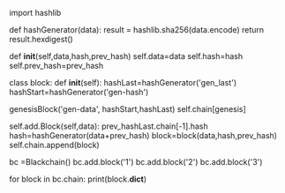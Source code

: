 
import hashlib

def hashGenerator(data):
result = hashlib.sha256(data.encode)
return result.hexdigest()

def __init__(self,data,hash,prev_hash)
    self.data=data
    self.hash=hash
    self.prev_hash=prev_hash

class block:
    def __init__(self):
hashLast=hashGenerator('gen_last')
hashStart=hashGenerator('gen-hash')

genesisBlock('gen-data', hashStart,hashLast)
self.chain[genesis]

self.add.Block(self,data):
 prev_hashLast.chain[-1].hash
 hash=hashGenerator(data+prev_hash)
 block=block(data,hash,prev_hash)
 self.chain.append(block)

bc =Blackchain()
bc.add.block('1')
bc.add.block('2')
bc.add.block('3')

for block in bc.chain:
print(block.__dict__)


    

